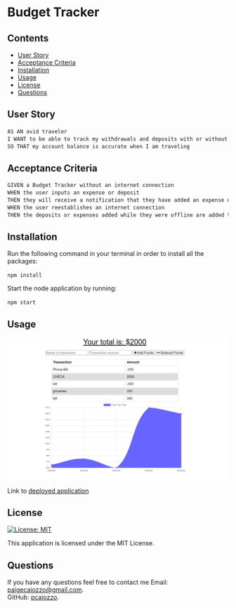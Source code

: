 # Budget Tracker

## Contents

  - [User Story](#user_story)
  - [Acceptance Criteria](#acceptance_criteria)
  - [Installation](#installation)
  - [Usage](#usage)
  - [License](#license)
  - [Questions](#questions)

## User Story

```md
AS AN avid traveler
I WANT to be able to track my withdrawals and deposits with or without a data/internet connection
SO THAT my account balance is accurate when I am traveling 
```

## Acceptance Criteria

```md
GIVEN a Budget Tracker without an internet connection
WHEN the user inputs an expense or deposit
THEN they will receive a notification that they have added an expense or deposit
WHEN the user reestablishes an internet connection
THEN the deposits or expenses added while they were offline are added to their transaction history and their totals are updated
```

## Installation

Run the following command in your terminal in order to install all the packages:

`npm install`

Start the node application by running: 

`npm start`

## Usage

![Preview](./Develop/images/Screenshot%202022-09-08%20005714.jpg)

Link to [deployed application]()


## License

[![License: MIT](https://img.shields.io/badge/License-MIT-yellow.svg)](https://opensource.org/licenses/MIT)

This application is licensed under the MIT License.


## Questions

If you have any questions feel free to contact me 
Email: [paigecaiozzo@gmail.com](mailto:paigecaiozzo@gmail.com).  
GitHub: [pcaiozzo](https://github.com/pcaiozzo). 